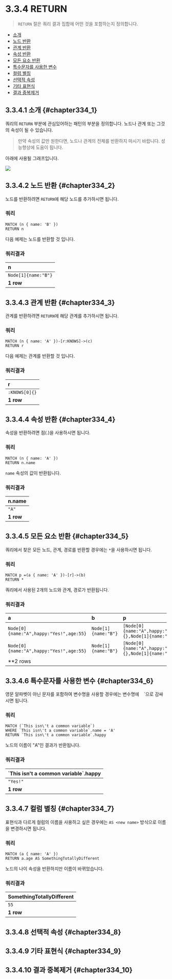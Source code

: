 # 3.3.4 RETURN

> `RETURN` 절은 쿼리 결과 집합에 어떤 것을 포함하는지 정의합니다.

* [소개](#chapter334_1)
* [노드 반환](#chapter334_2)
* [관계 반환](#chapter334_3)
* [속성 반환](#chapter334_4)
* [모든 요소 반환](#chapter334_5)
* [특수문자를 사용한 변수](#chapter334_6)
* [컬럼 별칭](#chapter334_7)
* [선택적 속성](#chapter334_8)
* [기타 표현식](#chapter334_9)
* [결과 중복제거](#chapter334_10)

## 3.3.4.1 소개 {#chapter334_1}

쿼리의 `RETURN` 부분에 관심있어하는 패턴의 부분을 정의합니다. 노드나 관계 또는 그것의 속성이 될 수 있습니다.

> 만약 속성의 값만 원한다면, 노드나 관계의 전체를 반환하지 마시기 바랍니다. 성능향상에 도움이 됩니다.

아래에 사용될 그래프입니다.

![](https://neo4j.com/docs/developer-manual/current/images/RETURN-1.svg)

## 3.3.4.2 노드 반환 {#chapter334_2}

노드를 반환하려면 `RETURN`에 해당 노드를 추가하시면 됩니다.

### 쿼리

```cypher
MATCH (n { name: 'B' })
RETURN n
```

다음 예제는 노드를 반환할 것 입니다.

### 쿼리결과

| n |
| :--- |
| `Node[1]{name:"B"}` |
| **1 row** |

## 3.3.4.3 관계 반환 {#chapter334_3}

관계를 반환하려면 `RETURN`에 해당 관계를 추가하시면 됩니다.

### 쿼리

```cypher
MATCH (n { name: 'A' })-[r:KNOWS]->(c)
RETURN r
```

다음 예제는 관계를 반환할 것 입니다.

### 쿼리결과

| r |
| :--- |
| `:KNOWS[0]{}` |
| **1 row** |

## 3.3.4.4 속성 반환 {#chapter334_4}

속성을 반환하려면 점\(.\)을 사용하시면 됩니다.

### 쿼리

```cypher
MATCH (n { name: 'A' })
RETURN n.name
```

`name` 속성의 값이 반환됩니다.

### 쿼리결과

| n.name |
| :--- |
| `"A"` |
| **1 row** |

## 3.3.4.5 모든 요소 반환 {#chapter334_5}

쿼리에서 찾은 모든 노드, 관계, 경로를 반환할 경우에는 `*`을 사용하시면 됩니다.

### 쿼리

```cypher
MATCH p =(a { name: 'A' })-[r]->(b)
RETURN *
```

쿼리에서 사용된 2개의 노드와 관계, 경로가 반환됩니다.

### 쿼리결과

| a | b | p | r |
| :--- | :--- | :--- | :--- |
| `Node[0]{name:"A",happy:"Yes!",age:55}` | `Node[1]{name:"B"}` | `[Node[0]{name:"A",happy:"Yes!",age:55},:BLOCKS[1]{},Node[1]{name:"B"}]` | `:BLOCKS[1]{}` |
| `Node[0]{name:"A",happy:"Yes!",age:55}` | `Node[1]{name:"B"}` | `[Node[0]{name:"A",happy:"Yes!",age:55},:KNOWS[0]{},Node[1]{name:"B"}]` | `:KNOWS[0]{}` |
| **2 rows||||

## 3.3.4.6 특수문자를 사용한 변수 {#chapter334_6}

영문 알파벳이 아닌 문자를 포함하여 변수명을 사용할 경우에는 변수명에 ` ` `으로 감싸시면 됩니다.

### 쿼리

```cypher
MATCH (`This isn\'t a common variable`)
WHERE `This isn\'t a common variable`.name = 'A'
RETURN `This isn\'t a common variable`.happy
```

노드의 이름이 "A"인 결과가 반환됩니다.

### 쿼리결과

| \`This isn\'t a common variable\`.happy |
| :--- |
| `"Yes!"` |
| **1 row** |

## 3.3.4.7 컬럼 별칭 {#chapter334_7}

표현식과 다르게 컬럼의 이름을 사용하고 싶은 경우에는 `AS <new name>` 방식으로 이름을 변경하시면 됩니다.

### 쿼리

```cypher
MATCH (a { name: 'A' })
RETURN a.age AS SomethingTotallyDifferent
```

노드의 나이 속성을 반환하지만 이름이 바뀌었습니다.

### 쿼리결과

| SomethingTotallyDifferent |
| :--- |
| `55` |
| **1 row** |

## 3.3.4.8 선택적 속성 {#chapter334_8}

## 3.3.4.9 기타 표현식 {#chapter334_9}

## 3.3.4.10 결과 중복제거 {#chapter334_10}



